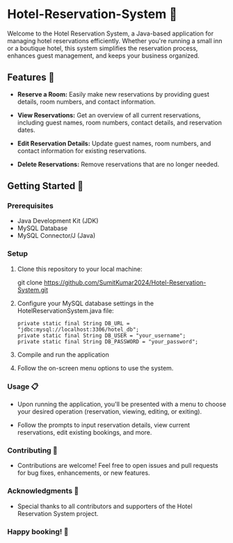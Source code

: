 # Hotel-Reservation-System 🏨 

Welcome to the Hotel Reservation System, a Java-based application for managing hotel reservations efficiently. Whether you're running a small inn or a boutique hotel, this system simplifies the reservation process, enhances guest management, and keeps your business organized.

## Features 🌟

- **Reserve a Room:** Easily make new reservations by providing guest details, room numbers, and contact information.

- **View Reservations:** Get an overview of all current reservations, including guest names, room numbers, contact details, and reservation dates.

- **Edit Reservation Details:** Update guest names, room numbers, and contact information for existing reservations.

- **Delete Reservations:** Remove reservations that are no longer needed.

## Getting Started 🚀

### Prerequisites

- Java Development Kit (JDK)
- MySQL Database
- MySQL Connector/J (Java)

### Setup

1. Clone this repository to your local machine:

   git clone https://github.com/SumitKumar2024/Hotel-Reservation-System.git

2. Configure your MySQL database settings in the HotelReservationSystem.java file:
   ```
   private static final String DB_URL = "jdbc:mysql://localhost:3306/hotel_db";
   private static final String DB_USER = "your_username";
   private static final String DB_PASSWORD = "your_password";

3. Compile and run the application
4. Follow the on-screen menu options to use the system.

### Usage 📋
- Upon running the application, you'll be presented with a menu to choose your desired operation (reservation, viewing, editing, or exiting).

- Follow the prompts to input reservation details, view current reservations, edit existing bookings, and more.

### Contributing 🤝
- Contributions are welcome! Feel free to open issues and pull requests for bug fixes, enhancements, or new features.

### Acknowledgments 🙏
- Special thanks to all contributors and supporters of the Hotel Reservation System project.

### Happy booking! 🌆
